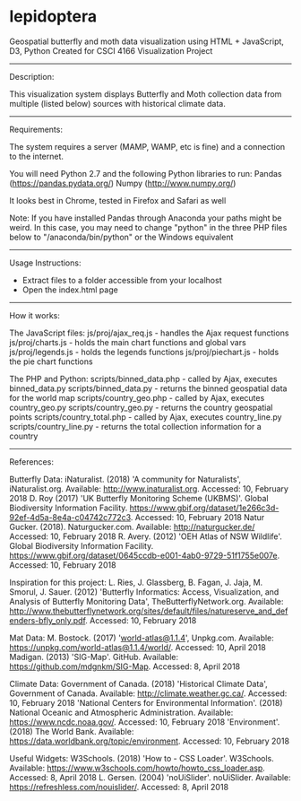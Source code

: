 # lepidoptera
Geospatial butterfly and moth data visualization using HTML + JavaScript, D3, Python
Created for CSCI 4166 Visualization Project

-----------------------------------------------------------------------------------------

Description:

This visualization system displays Butterfly and Moth collection data from 
multiple (listed below) sources with historical climate data.

-----------------------------------------------------------------------------------------

Requirements:

The system requires a server (MAMP, WAMP, etc is fine) and a connection to the internet.

You will need Python 2.7 and the following Python libraries to run:
Pandas (https://pandas.pydata.org/)
Numpy (http://www.numpy.org/)

It looks best in Chrome, tested in Firefox and Safari as well

Note: If you have installed Pandas through Anaconda your paths might be weird. In this 
case, you may need to change "python" in the three PHP files below to 
"/anaconda/bin/python" or the Windows equivalent

-----------------------------------------------------------------------------------------

Usage Instructions:

- Extract files to a folder accessible from your localhost
- Open the index.html page

-----------------------------------------------------------------------------------------

How it works:

The JavaScript files:
js/proj/ajax_req.js - handles the Ajax request functions
js/proj/charts.js - holds the main chart functions and global vars
js/proj/legends.js - holds the legends functions
js/proj/piechart.js - holds the pie chart functions

The PHP and Python:
scripts/binned_data.php - called by Ajax, executes binned_data.py
scripts/binned_data.py - returns the binned geospatial data for the world map
scripts/country_geo.php - called by Ajax, executes country_geo.py
scripts/country_geo.py - returns the country geospatial points
scripts/country_total.php - called by Ajax, executes country_line.py
scripts/country_line.py - returns the total collection information for a country


-----------------------------------------------------------------------------------------

References:

Butterfly Data:
iNaturalist. (2018) 'A community for Naturalists', iNaturalist.org. Available: http://www.inaturalist.org. Accessed: 10, February 2018
D. Roy (2017) 'UK Butterfly Monitoring Scheme (UKBMS)'. Global Biodiversity Information Facility. https://www.gbif.org/dataset/1e266c3d-92ef-4d5a-8e4a-c04742c772c3. Accessed: 10, February 2018
Natur Gucker. (2018). Naturgucker.com. Available: http://naturgucker.de/ Accessed: 10, February 2018
R. Avery. (2012) 'OEH Atlas of NSW Wildlife'.  Global Biodiversity Information Facility. https://www.gbif.org/dataset/0645ccdb-e001-4ab0-9729-51f1755e007e. Accessed: 10, February 2018

Inspiration for this project:
L. Ries, J. Glassberg, B. Fagan, J. Jaja, M. Smorul, J. Sauer. (2012) 'Butterfly Informatics: Access, Visualization, and Analysis of Butterfly Monitoring Data', TheButterflyNetwork.org. Available: http://www.thebutterflynetwork.org/sites/default/files/natureserve_and_defenders-bfly_only.pdf. Accessed: 10, February 2018

Mat Data:
M. Bostock. (2017) 'world-atlas@1.1.4', Unpkg.com. Available: https://unpkg.com/world-atlas@1.1.4/world/. Accessed: 10, April 2018
Madigan. (2013) 'SIG-Map'. GitHub. Available: https://github.com/mdgnkm/SIG-Map. Accessed: 8, April 2018

Climate Data:
Government of Canada. (2018) 'Historical Climate Data', Government of Canada. Available: http://climate.weather.gc.ca/. Accessed: 10, February 2018
'National Centers for Environmental Information'. (2018) National Oceanic and Atmospheric Administration. Available: https://www.ncdc.noaa.gov/. Accessed: 10, February 2018
'Environment'. (2018) The World Bank. Available: https://data.worldbank.org/topic/environment. Accessed: 10, February 2018

Useful Widgets:
W3Schools. (2018) 'How to - CSS Loader'. W3Schools. Available: https://www.w3schools.com/howto/howto_css_loader.asp. Accessed: 8, April 2018
L. Gersen. (2004) 'noUiSlider'. noUiSlider. Available: https://refreshless.com/nouislider/. Accessed: 8, April 2018
